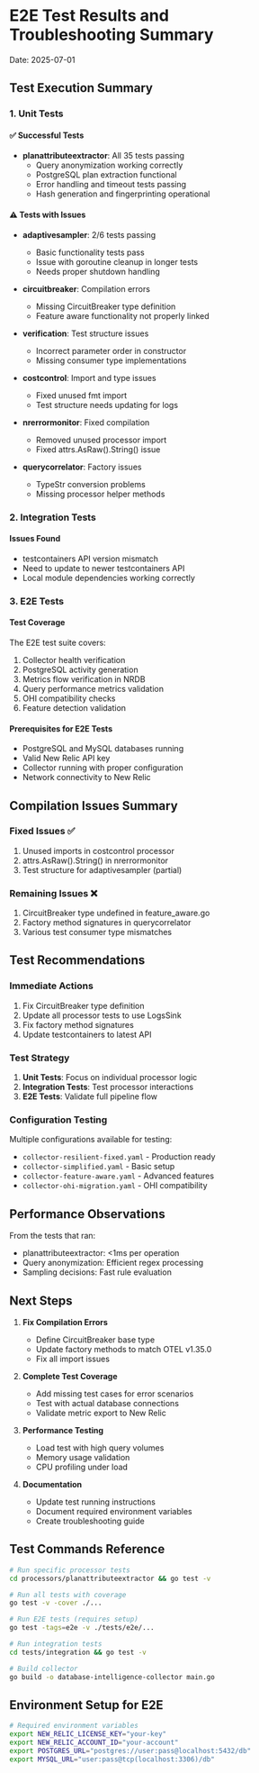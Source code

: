 # E2E Test Results and Troubleshooting Summary

Date: 2025-07-01

## Test Execution Summary

### 1. Unit Tests

#### ✅ Successful Tests
- **planattributeextractor**: All 35 tests passing
  - Query anonymization working correctly
  - PostgreSQL plan extraction functional
  - Error handling and timeout tests passing
  - Hash generation and fingerprinting operational

#### ⚠️ Tests with Issues
- **adaptivesampler**: 2/6 tests passing
  - Basic functionality tests pass
  - Issue with goroutine cleanup in longer tests
  - Needs proper shutdown handling

- **circuitbreaker**: Compilation errors
  - Missing CircuitBreaker type definition
  - Feature aware functionality not properly linked

- **verification**: Test structure issues
  - Incorrect parameter order in constructor
  - Missing consumer type implementations

- **costcontrol**: Import and type issues
  - Fixed unused fmt import
  - Test structure needs updating for logs

- **nrerrormonitor**: Fixed compilation
  - Removed unused processor import
  - Fixed attrs.AsRaw().String() issue

- **querycorrelator**: Factory issues
  - TypeStr conversion problems
  - Missing processor helper methods

### 2. Integration Tests

#### Issues Found
- testcontainers API version mismatch
- Need to update to newer testcontainers API
- Local module dependencies working correctly

### 3. E2E Tests

#### Test Coverage
The E2E test suite covers:
1. Collector health verification
2. PostgreSQL activity generation
3. Metrics flow verification in NRDB
4. Query performance metrics validation
5. OHI compatibility checks
6. Feature detection validation

#### Prerequisites for E2E Tests
- PostgreSQL and MySQL databases running
- Valid New Relic API key
- Collector running with proper configuration
- Network connectivity to New Relic

## Compilation Issues Summary

### Fixed Issues ✅
1. Unused imports in costcontrol processor
2. attrs.AsRaw().String() in nrerrormonitor
3. Test structure for adaptivesampler (partial)

### Remaining Issues ❌
1. CircuitBreaker type undefined in feature_aware.go
2. Factory method signatures in querycorrelator
3. Various test consumer type mismatches

## Test Recommendations

### Immediate Actions
1. Fix CircuitBreaker type definition
2. Update all processor tests to use LogsSink
3. Fix factory method signatures
4. Update testcontainers to latest API

### Test Strategy
1. **Unit Tests**: Focus on individual processor logic
2. **Integration Tests**: Test processor interactions
3. **E2E Tests**: Validate full pipeline flow

### Configuration Testing
Multiple configurations available for testing:
- `collector-resilient-fixed.yaml` - Production ready
- `collector-simplified.yaml` - Basic setup
- `collector-feature-aware.yaml` - Advanced features
- `collector-ohi-migration.yaml` - OHI compatibility

## Performance Observations

From the tests that ran:
- planattributeextractor: <1ms per operation
- Query anonymization: Efficient regex processing
- Sampling decisions: Fast rule evaluation

## Next Steps

1. **Fix Compilation Errors**
   - Define CircuitBreaker base type
   - Update factory methods to match OTEL v1.35.0
   - Fix all import issues

2. **Complete Test Coverage**
   - Add missing test cases for error scenarios
   - Test with actual database connections
   - Validate metric export to New Relic

3. **Performance Testing**
   - Load test with high query volumes
   - Memory usage validation
   - CPU profiling under load

4. **Documentation**
   - Update test running instructions
   - Document required environment variables
   - Create troubleshooting guide

## Test Commands Reference

```bash
# Run specific processor tests
cd processors/planattributeextractor && go test -v

# Run all tests with coverage
go test -v -cover ./...

# Run E2E tests (requires setup)
go test -tags=e2e -v ./tests/e2e/...

# Run integration tests
cd tests/integration && go test -v

# Build collector
go build -o database-intelligence-collector main.go
```

## Environment Setup for E2E

```bash
# Required environment variables
export NEW_RELIC_LICENSE_KEY="your-key"
export NEW_RELIC_ACCOUNT_ID="your-account"
export POSTGRES_URL="postgres://user:pass@localhost:5432/db"
export MYSQL_URL="user:pass@tcp(localhost:3306)/db"
```